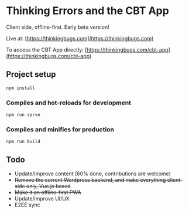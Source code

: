 # Thinking Errors and the CBT App

Client side, offline-first. Early beta version!

Live at: [https://thinkingbugs.com](https://thinkingbugs.com)

To access the CBT App directly: [https://thinkingbugs.com/cbt-app](https://thinkingbugs.com/cbt-app)

## Project setup
```
npm install
```

### Compiles and hot-reloads for development
```
npm run serve
```

### Compiles and minifies for production
```
npm run build
```

## Todo

- Update/improve content (60% done, contributions are welcome)
- ~~Remove the current Wordpress backend, and make everything client-side only, Vue.js based~~
- ~~Make it an offline-first PWA~~
- Update/improve UI/UX
- E2EE sync
